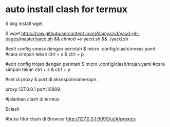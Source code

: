 # auto install clash for termux

$ pkg install wget

$ wget https://raw.githubusercontent.com/Alamyazid/yacd-gh-pages/master/yacd.sh && chmod +x yacd.sh && ./yacd.sh

#edit config vmess dengan perintah
$ micro .config/clash/vmess.yaml
#cara simpan tekan ctrl + s & ctrl + p

#edit config trojan dengan perintah
$ micro .config/clash/trojan.yaml
#cara simpan tekan ctrl + s & ctrl + p


#set di proxy & port di aksespoinname/apn.

proxy:127.0.0.1
port:10809


#jalankan clash di termux

$clash

#buka fitur clash di Browser
http://127.0.0.1:9090/ui/#/proxies
